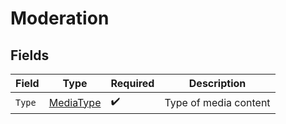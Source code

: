 # Moderation


## Fields

| Field                                             | Type                                              | Required                                          | Description                                       |
| ------------------------------------------------- | ------------------------------------------------- | ------------------------------------------------- | ------------------------------------------------- |
| `Type`                                            | [MediaType](../../Models/Components/MediaType.md) | :heavy_check_mark:                                | Type of media content                             |